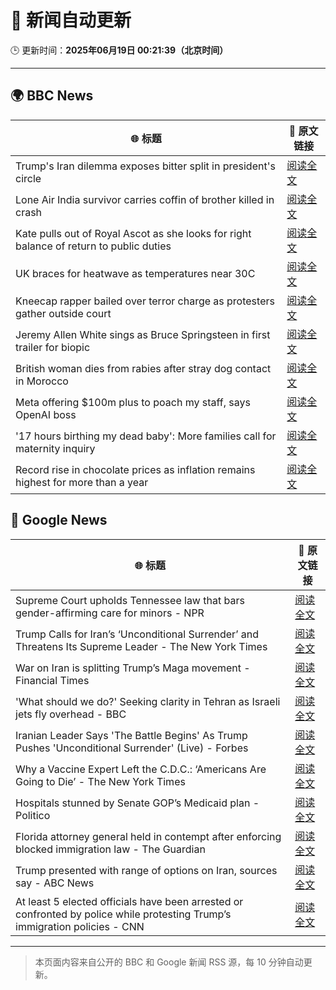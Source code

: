 # 🧠 新闻自动更新

🕒 更新时间：**2025年06月19日 00:21:39（北京时间）**

---

## 🌍 BBC News

| 🌐 标题 | 🔗 原文链接 |
|--------|-------------|
| Trump's Iran dilemma exposes bitter split in president's circle | [阅读全文](https://www.bbc.com/news/articles/c1wp72224jzo) |
| Lone Air India survivor carries coffin of brother killed in crash | [阅读全文](https://www.bbc.com/news/articles/cvg8591rpjyo) |
| Kate pulls out of Royal Ascot as she looks for right balance of return to public duties | [阅读全文](https://www.bbc.com/news/articles/cjrl34rvdxdo) |
| UK braces for heatwave as temperatures near 30C | [阅读全文](https://www.bbc.com/news/articles/c8d6jmmdq5go) |
| Kneecap rapper bailed over terror charge as protesters gather outside court | [阅读全文](https://www.bbc.com/news/articles/cy4k4xnlj8qo) |
| Jeremy Allen White sings as Bruce Springsteen in first trailer for biopic | [阅读全文](https://www.bbc.com/news/articles/crk6ded7krdo) |
| British woman dies from rabies after stray dog contact in Morocco | [阅读全文](https://www.bbc.com/news/articles/c98wyllp170o) |
| Meta offering $100m plus to poach my staff, says OpenAI boss | [阅读全文](https://www.bbc.com/news/articles/c8730088e5do) |
| '17 hours birthing my dead baby': More families call for maternity inquiry | [阅读全文](https://www.bbc.com/news/articles/cp861jezrj1o) |
| Record rise in chocolate prices as inflation remains highest for more than a year | [阅读全文](https://www.bbc.com/news/articles/c5ygdqp922vo) |

## 📰 Google News

| 🌐 标题 | 🔗 原文链接 |
|--------|-------------|
| Supreme Court upholds Tennessee law that bars gender-affirming care for minors - NPR | [阅读全文](https://news.google.com/rss/articles/CBMigwFBVV95cUxOSnBFaFhfWUdya194SGRZX0FiZWNwaEQzY3JIZEd3aFo5RnFJVWU5M2RVTVlXVEFJcDJWbEkyZWh2c1VaYjVPY2tTaGtZS3d1MWpMaWpRSWlHQ3EyM0dodDd0S25zWGJpWjFjY0ZjajA5WVF4aEZyQVRDVFIzTmJYN1pJdw?oc=5) |
| Trump Calls for Iran’s ‘Unconditional Surrender’ and Threatens Its Supreme Leader - The New York Times | [阅读全文](https://news.google.com/rss/articles/CBMiiAFBVV95cUxOQmE3bHhTZW5rTGhJaFFDT2JFc093Qngzem9pajVTanl1SEVrQ3dtajJZZDZaYjJxLXM4dFFIbkZjc1dMdDlIeGhiY1hUVUE2d2pjaG5ZNjkwYUJqc1JmWVJyM282ZnhzM3NDQlNYUnZwNXR3VlFodU80NlZ4dEtTTkF6R25wWnZN?oc=5) |
| War on Iran is splitting Trump’s Maga movement - Financial Times | [阅读全文](https://news.google.com/rss/articles/CBMicEFVX3lxTFBCSjJfbFJnaDdDUy0za1M4R3h1a1ZMU3VFcUxfaG5KYVRpWEhSMmNZX0JNN042YktacjdNUFVjQzhDQTY2S1VrdVQ3S3ZXbW9HanJ6LWozcWpOb3lkcTJsVnhKLThhRnk0ZURwc1BIdVQ?oc=5) |
| 'What should we do?' Seeking clarity in Tehran as Israeli jets fly overhead - BBC | [阅读全文](https://news.google.com/rss/articles/CBMiWkFVX3lxTE9pS0VhZ2tLend5NW45Wm9nZDV3RjFpLV8tUnNyYU1PTUVJYWVrUU5BaXBtblphczBSc2ZuQXpCMnpHQzNja1ZHMUl4VXRZR21pV2tjcXRTWTA4QdIBX0FVX3lxTE5fZVBzMHNWQnNGbWtJT1NJWGJpeHBneExiUG01bnAxcEpJbmFwWEFtaWxqQ3VNcVRHajJMNW9VWllqdjZrT3NFN2RGR2Q4THhCWnF4Qi11enNYVEk4NzBR?oc=5) |
| Iranian Leader Says 'The Battle Begins' As Trump Pushes 'Unconditional Surrender' (Live) - Forbes | [阅读全文](https://news.google.com/rss/articles/CBMi8AFBVV95cUxPdmo0MjBYOTNMTlFIR0cyYmtjWmgySGFjVTFkTUlZVVFkcnFrWHBmR2xSeDlVYkV2a3k2RExJN1RSYzJyOVh5cVlpenQzUGNSQ2EzSlBjUmdYN2YzSUlSQmVSQ2V0N1FOUXROME1Ub1BNQ3lndTgtUUZHajNBa1U1dVE1cERQMzk0Z2RVazJ4RjVWaW5SNm9IUEtDU1F6S1J3Yk9vMkFRYlkyMS1tcWNmWERXcVRjLW9rNmxoN09KWWJVaFZRdlVMTlc2dExXRFFEZmdNUGNYbWtnNEhGVFd2R09CQ255aER2OTJmd3FUd2M?oc=5) |
| Why a Vaccine Expert Left the C.D.C.: ‘Americans Are Going to Die’ - The New York Times | [阅读全文](https://news.google.com/rss/articles/CBMif0FVX3lxTE82NS11LXNXbTZsMVVfRmpZaXc2Um5MQk1aY2JnRDdnZ3FSbHJjUmJoRmlwQUhTSm41SlBFRkFqcjdHRk5ieGVlVy1pZjJmX29UTUliU3hqY05RZVEweFdoNE1wVjBQR3JpTTEzZVB0NEw3RHV1V3BhczE0cWE1VDg?oc=5) |
| Hospitals stunned by Senate GOP’s Medicaid plan - Politico | [阅读全文](https://news.google.com/rss/articles/CBMilAFBVV95cUxPUUd2XzVpaFNyLTNXcjZPWU5VZkgwT1NWZzYzMjlNaXlsUUZLNXJ0NkZWR3dyUTU0dEI3VFZhek9EZWVxT3JpcmdJZlFRNHFVSGJkeGRpTUdSNG13bjdPUjBuLUxENjcyV1lwMnJ2ZHBieVJyZkFkeF9aY0F3ZmRHQWZwX1ljWFlKS2VZTmVVVWJBMGx5?oc=5) |
| Florida attorney general held in contempt after enforcing blocked immigration law - The Guardian | [阅读全文](https://news.google.com/rss/articles/CBMiowFBVV95cUxPZXdvV1BoSnMzVlA4d19RblFmWTZiNUFyRXhrcE5tdE5ZTncxMWtPQlU1TlpEekh0WjRkc2tSSFpJaUhqWjF6YWRCNlVkcjZwZnQxUVV0R0l2ejlwbVRTaTBZNi1SUWhOR1oyeENtQlF4RDNfVFVVMVE2OGR6eEJVS2Eya2dIYWNoa25OaEZLX2RGWVVHS09pNS1Ka3NyVWY1dXVr?oc=5) |
| Trump presented with range of options on Iran, sources say - ABC News | [阅读全文](https://news.google.com/rss/articles/CBMimAFBVV95cUxNREN4bTNMUnVpU1B4dFVFbnFrYl9IX0VlZHZsLTdjQVdXS0NWMXdFdGw4ekhDT0pZWEJWV08zNld0UVA1cnpHbUZQUG9vTmI3X3FHdHI1R2FqMjVyOGI2eV9tQ3YwQkNwY24zNWh6a3M3TnBTM1AxUHVUM0JYM3lMYlRsMEVZa0JXTEFnN2xJcFdsZjM1MWxjbtIBngFBVV95cUxNZk1sUGtjcnJ3dlFHZklUR2dwclRybHo5eXhBbFJrTUVkSFdoZHYxaS1NVXhTaXNKNFV0bk5SMkZoYmJybHNCZnJHeV91aVh5V3pSWjlqM3pPRy1hWmhRaDF2LVZkeGNnUklxNVNSbEttVFFwLWpPb1hmR0Q1TUk3NzhyWWtGZG1KTWdlbEVab2JHUFJsUVFnTldhQnRvdw?oc=5) |
| At least 5 elected officials have been arrested or confronted by police while protesting Trump’s immigration policies - CNN | [阅读全文](https://news.google.com/rss/articles/CBMilAFBVV95cUxQM3JsVUlDLXBCUlAydkhQdlVyaFBxNFozd3hvcV9VRlhYb2hsT0VqOHRGN1NfeVJfcFZiVjJpOHdCdllDNkxjUFVQenRlZ1RRYkZYckFnN2NBSUJDMzRUeUtjdlppdGFjY3dfbWVObHNYS0NCVVJkWTg3NXg2dXQzeGNXN0lmT3dwRFVHMUtWTnVtY1ZZ0gGaAUFVX3lxTE9DcVRNWnFwSDhMa05NUk4xUFh3N0JHTFJ6Unh1bFlQcUxUZFRVVmZQX1BOSTFRQkZjaXFBeTFxa0ZKNW9IWnl5blR3TFdGYld3eGpPbnM4MHBiampjTmctNGRSVTdtazVsOTBjTGxudWM1eG9DbE1vci1KYlpteElOc1R1UTB0bjF5czZHNXMxYjE3MldUZjJPQ0E?oc=5) |

---
> 本页面内容来自公开的 BBC 和 Google 新闻 RSS 源，每 10 分钟自动更新。